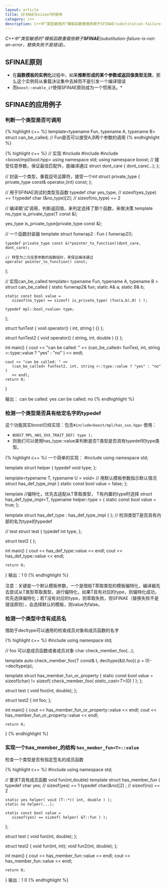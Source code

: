 ```yaml
---
layout: article
title: SFINAE与sizeof的使用
category: c++
description: C++中“类型敏感的”模板函数重载依赖于SFINAE(substitution-failure-is-not-an-error，替换失败不是错误)，原则：在函数模板的实例化过程中，如果形成的某个参数或返回值类型无效那么这个实例将从重载决议集中去掉而不是引发一个编译错误。而boost::enable_if使得SFINAE原则成为一个惯用法。
---
```

*C++中“类型敏感的”模板函数重载依赖于**SFINAE**(substitution-failure-is-not-an-error，替换失败不是错误)。*

## SFINAE原则
* 在**函数模板的实例化**过程中，如果**推断形成的某个参数或返回值类型无效**，那么这个实例将从重载决议集中去掉而不是引发一个编译错误
* 而`boost::enable_if`使得SFINAE原则成为一个惯用法。*
 
 
## SFINAE的应用例子

### 判断一个类型是否可调用
{% highlight c++ %}
template<typename Fun, typename A, typename B>
struct can_be_called; // Fun是否可以接受A,B两个参数的调用
{% endhighlight %}

{% highlight c++ %}
// 实现
#include <iostream>
#include <string>
#include <boost/mpl/bool.hpp>
using namespace std;
using namespace boost;
// 接受任意参数，保证最佳匹配外，能编译通过
struct dont_care
{
    dont_care(...);
};
 
// 封装一个类型，重载逗号运算符，接受一个int
struct private_type
{
    private_type const& operator,(int) const;
};
 
// 用于SFINAE测试的类型及函数
typedef char yes_type;      // sizeof(yes_type) == 1
typedef char (&no_type)[2]; // sizeof(no_type) == 2
 
// 编译期‘试’调用，判断返回值，来判定选择了那个函数，来做决策
template<typename T>
no_type is_private_type(T const &);
 
yes_type is_private_type(private_type const &);
 
// 一个函数封装器
template<typename Fun>
struct funwrap2 : Fun
{
    funwrap2();
    
    typedef private_type const &(*pointer_to_function)(dont_care, dont_care);
    
    // 转型为二元任意参数的函数指针，来保证编译通过
    operator pointer_to_function() const; 
};
 
// 实现can_be_called
template< typename Fun, typename A, typename B >
struct can_be_called
{
    static funwrap2<Fun>& fun;
    static A& a;
    static B& b;
 
    static const bool value =
       sizeof(no_type) == sizeof( is_private_type( (fun(a,b),0) ) );
 
    typedef mpl::bool_<value> type;
};
 
 
struct funTest
{
    void operator() ( int, string ) {}
};
 
struct funTest2
{
    void operator() ( string, int, double ) {}
};
 
int main()
{
    cout << "can be called: " <<
       (can_be_called< funTest, int, string >::type::value ? "yes" : "no" ) 
       << endl;
   
    cout << "can be called: " <<
       (can_be_called< funTest2, int, string >::type::value ? "yes" : "no" ) 
       << endl;
    return 0;
}
 
输出：
can be called: yes
can be called: no
{% endhighlight %}


### 检测一个类型是否具有给定名字的typedef
这个功能其实boost已经实现：包含`#include<boost/mpl/has_xxx.hpp>`
使用：  

* `BOOST_MPL_HAS_XXX_TRAIT_DEF( type );`
* 则我们可以使用has_type<T>::value来判断是否T类型是否具有typedef的type类型。
 
{% highlight c++ %}
一个简单的实现：
#include <iostream>
using namespace std;
 
template<typename T>
struct helper
{
    typedef void type;
};
 
template<typename T, typename U = void> // 用默认模板参数指示默认情况
struct has_def_type_impl
{
    static const bool value = false;
};
 
template<typename T> //偏特化，优先去适配从T萃取类型， T有内置的type时选择
struct has_def_type_impl<T, typename helper<typename T::type>::type >
{
    static const bool value = true;
};
 
template<typename T>
struct has_def_type : has_def_type_impl<T>
{
}; // 检测类型T是否具有内部的名为type的typedef
 
// test
struct test
{
    typedef int type;
};
 
struct test2
{
};
 
int main()
{
    cout << has_def_type<test>::value << endl;
    cout << has_def_type<test2>::value << endl;
 
    return 0;
}
输出：1
     0
{% endhighlight %}

注意：关键是一个默认模板参数，一个是借助T萃取类型的模板偏特化，编译器先去尝试从T类型萃取类型，进行偏特化，如果T具有对应的type，则偏特化成功，优先选择偏特化；若T没有对应的type，则萃取失败，但SFINAE（替换失败不是错误原则），会选择默认的模板，则value为false。
 
 
### 检测一个类型中含有成员名
借助于decltype可以通用的检查成员对象和成员函数的名字

{% highlight c++ %}
#include <iostream>
using namespace std;
 
// foo 可以是成员函数或者成员对象
char check_member_foo(...);
 
template <typename T>
auto check_member_foo(T const& t, decltype(&(t.foo)) p = 0)->decltype(p);
 
template<typename T>
struct has_member_fun_or_property
{
    static const bool value =
       sizeof(char) != sizeof( check_member_foo( *static_cast<T*>(0) ) );
};
 
struct test
{
    void foo(int, double);
};
 
struct test2
{
    int foo;
};
 
int main()
{
    cout << has_member_fun_or_property<test>::value << endl;
    cout << has_member_fun_or_property<test2>::value << endl;
 
    return 0;
}
{% endhighlight %}
 
### 实现一个has_member_的结构 `has_member_fun<T>::value`
检查一个类型是否有指定签名的成员函数

{% highlight c++ %}
#include <iostream>
using namespace std;
 
// 要求T具有成员函数 void fun(int,double)
template<typename T>
struct has_member_fun
{
    typedef char yes;    // sizeof(yes) == 1
    typedef char(&no)[2] ;   // sizeof(no) == 2
 
    static yes helper( void (T::*)( int, double ) );
    static no helper(...);
 
    static const bool value =
       sizeof(yes) == sizeof( helper( &T::fun ) );
};
 
struct test
{
    void fun(int, double);
};
 
struct test2
{
    void fun(int, int);
    void fun2(int, double);
};
 
int main()
{
    cout << has_member_fun<test>::value << endl;
    cout << has_member_fun<test2>::value << endl;
 
    return 0;
}
输出：1
     0
{% endhighlight %}
 


